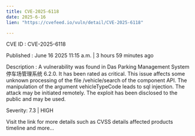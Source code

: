 ```yaml
---
title: CVE-2025-6118
date: 2025-6-16
lien: "https://cvefeed.io/vuln/detail/CVE-2025-6118"

---
```


CVE ID : CVE-2025-6118

Published :  June 16
2025
11:15 a.m. | 3 hours
59 minutes ago

Description : A vulnerability was found in Das Parking Management System 停车场管理系统 6.2.0. It has been rated as critical. This issue affects some unknown processing of the file /vehicle/search of the component API. The manipulation of the argument vehicleTypeCode leads to sql injection. The attack may be initiated remotely. The exploit has been disclosed to the public and may be used.

Severity: 7.3 | HIGH

Visit the link for more details
such as CVSS details
affected products
timeline
and more...
